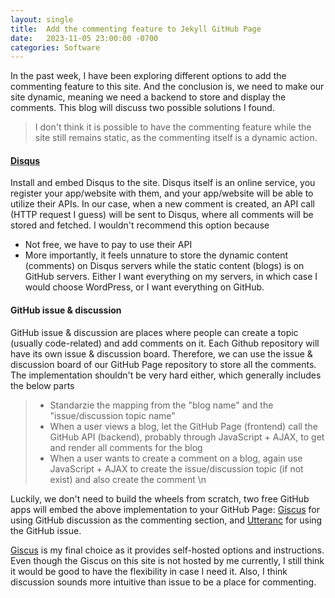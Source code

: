 ```yaml
---
layout: single
title:  Add the commenting feature to Jekyll GitHub Page
date:   2023-11-05 23:00:00 -0700
categories: Software
---
```

In the past week, I have been exploring different options to add the commenting feature to this site. And the conclusion is, we need to make our site dynamic, meaning we need a backend to store and display the comments. This blog will discuss two possible solutions I found. 

> I don't think it is possible to have the commenting feature while the site still remains static, as the commenting itself is a dynamic action. 

#### [Disqus](https://help.disqus.com/en/articles/1935528-jekyll-installation-instructions)
Install and embed Disqus to the site. Disqus itself is an online service, you register your app/website with them, and your app/website will be able to utilize their APIs. In our case, when a new comment is created, an API call (HTTP request I guess) will be sent to Disqus, where all comments will be stored and fetched. I wouldn't recommend this option because
  * Not free, we have to pay to use their API
  * More importantly, it feels unnature to store the dynamic content (comments) on Disqus servers while the static content (blogs) is on GitHub servers. Either I want everything on my servers, in which case I would choose WordPress, or I want everything on GitHub. 

#### GitHub issue & discussion
GitHub issue & discussion are places where people can create a topic (usually code-related) and add comments on it. Each Github repository will have its own issue & discussion board. Therefore, we can use the issue & discussion board of our GitHub Page repository to store all the comments. The implementation shouldn't be very hard either, which generally includes the below parts
> * Standarzie the mapping from the "blog name" and the "issue/discussion topic name"
> * When a user views a blog, let the GitHub Page (frontend) call the GitHub API (backend), probably through JavaScript + AJAX, to get and render all comments for the blog
> * When a user wants to create a comment on a blog, again use JavaScript + AJAX to create the issue/discussion topic (if not exist) and also create the comment \n 

Luckily, we don't need to build the wheels from scratch, two free GitHub apps will embed the above implementation to your GitHub Page: [Giscus](https://giscus.app/) for using GitHub discussion as the commenting section, and [Utteranc](https://utteranc.es/) for using the GitHub issue. 

[Giscus](https://giscus.app/) is my final choice as it provides self-hosted options and instructions. Even though the Giscus on this site is not hosted by me currently, I still think it would be good to have the flexibility in case I need it. Also, I think discussion sounds more intuitive than issue to be a place for commenting.